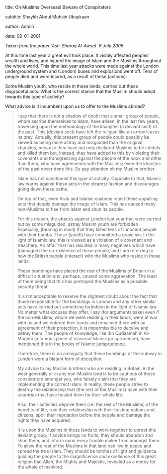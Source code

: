 title: Oh Muslims Overseas! Beware of Conspirators

subtitle: Shaykh Abdul Muhsin Ubaykaan

author: Admin

date: 02-01-2001

_Taken from the paper ‘Ash-Sharaq Al-Awsat’ 6 July 2006_

At this time last year a great evil took place. It visibly affected peoples’ wealth and lives, and injured the image of Islam and the Muslims throughout the whole world. This time last year attacks were made against the London underground system and (London) buses and explosions went off. Tens of people died and were injured, as a result of these (actions).

Some Muslim youth, who reside in those lands, carried out these disgraceful acts. What is the correct stance that the Muslim should adopt towards this type of activity?

What advice is it incumbent upon us to offer to the Muslims abroad?

> I say that there is not a shadow of doubt that a small group of people, whom ascribe themselves to Islam, have arisen, in the last few years, traversing upon the methodology of the kharijites (a deviant sect) of the past. This (deviant sect) have left the religion like an arrow leaves its prey. Actually, this present group of people could possibly be viewed as being more astray and misguided than the original kharijites, because they have not only declared Muslims to be infidels and killed them but, instead, they have added to this by violating their covenants and transgressing against the people of the book and other than them, who have agreements with the Muslims; even the kharijtes of the past never done this. So pay attention oh my Muslim brother.
>
> Islam has not sanctioned this type of activity. Opposite to that, Islamic law warns against these acts in the clearest fashion and discourages going down these paths.
>
> On top of that, even Arab and Islamic customs reject these appalling acts that deeply damage the image of Islam. This has caused many non-Muslims to flee from Islam and shun its people.
>
> For this reason, the attacks against London last year that were carried out by some misguided, astray Muslim youth are forbidden. Especially, (bearing in mind) that they killed tens of innocent people with their bombs. These (youth) have committed a grave sin. In the light of Islamic law, this is viewed as a violation of a covenant and treachery. An affair that has resulted in many negatives which have (damaged) the co-existence of these people, and I am referring to how the British people (interact) with the Muslims who reside in those lands.
>
> These bombings have placed the rest of the Muslims of Britain in a difficult situation and, perhaps, caused some aggravation. The least of them being that this has portrayed the Muslims as a possible security threat.
>
> It is not acceptable to reserve the slightest doubt about the fact that those responsible for the bombings in London and any other similar acts have carried out something forbidden in the light of Islamic law. No matter what excuses they offer. I say (for arguments sake) even if the non-Muslims, whom we were residing in their lands, were at war with us and we entered their lands and remained there with an agreement of their protection, it is impermissible to deceive and betray them. The people of knowledge, like Ibn Qudaamah in Al-Mughni (a famous piece of classical Islamic jurisprudence), have mentioned this in the books of Islamic jurisprudence.
>
> Therefore, there is no ambiguity that these bombings of the subway in London were a blatant form of deception.
>
> My advice to my Muslim brothers who are residing in Britain, in the west generally or in any non-Muslim land is to be cautious of those conspirators amongst you, who falsely claim that they are implementing the correct Islam. In reality, these people strive to destroy the relationship that (the rest of the Muslims) have with their countries that have hosted them for their whole life.
>
> Also, their activities deprive them (i.e. the rest of the Muslims) of the benefits of life, ruin their relationship with their hosting nations and citizens, spoil their reputation before the people and damage the rights they have acquired.
>
> It is upon the Muslims in those lands to work together to uproot this deviant group, if advice brings no fruits, they should abandon and shun them, and inform upon every trouble maker from amongst them. To allow the rest of the Muslims in that land can live in peace and spread the true Islam. They should be torches of light and guidance, guiding the people to the magnificence and excellence of this great religion that Allah, the Mighty and Majestic, revealed as a mercy for the whole of mankind.
